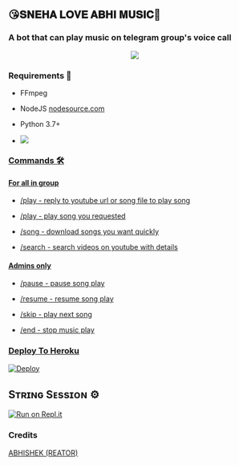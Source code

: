 <h2 align="centre">😘𝐒𝐍𝐄𝐇𝐀 𝐋𝐎𝐕𝐄 𝐀𝐁𝐇𝐈 𝐌𝐔𝐒𝐈𝐂🎵</h2>

### A bot that can play music on telegram group's voice call

<p align="center">

  <img src="https://telegra.ph/file/e2985056a4f04fa0cc649.jpg">

</p>

<h3>Requirements 📝</h3>

- FFmpeg

- NodeJS [nodesource.com](https://nodesource.com/)

- Python 3.7+

- <a href="https://t.me/ABHI_NETWORK"><img src="https://img.shields.io/badge/Join-Group%20Support-blue.svg?style=for-the-badge&logo=Telegram">

### Commands 🛠

#### For all in group

- /play - reply to youtube url or song file to play song

- /play <song name> - play song you requested

- /song <song name> - download songs you want quickly

- /search <query> - search videos on youtube with details

#### Admins only

- /pause - pause song play

- /resume - resume song play

- /skip - play next song

- /end - stop music play

### Deploy To Heroku</h4>

[![Deploy](https://www.herokucdn.com/deploy/button.svg)](https://heroku.com/deploy?template=https://github.com/ABHINETWORK1/TEAM-ABHIMUSIC)

## Sᴛʀɪɴɢ Sᴇssɪᴏɴ ⚙️

[![Run on Repl.it](https://repl.it/badge/github/STARKGANG/friday)](https://replit.com/@Botsupport/PatriciaXmusic)

### Credits

[ ABHISHEK (REATOR)](HTTP://T.ME/SNEHU_IS_MINE)
